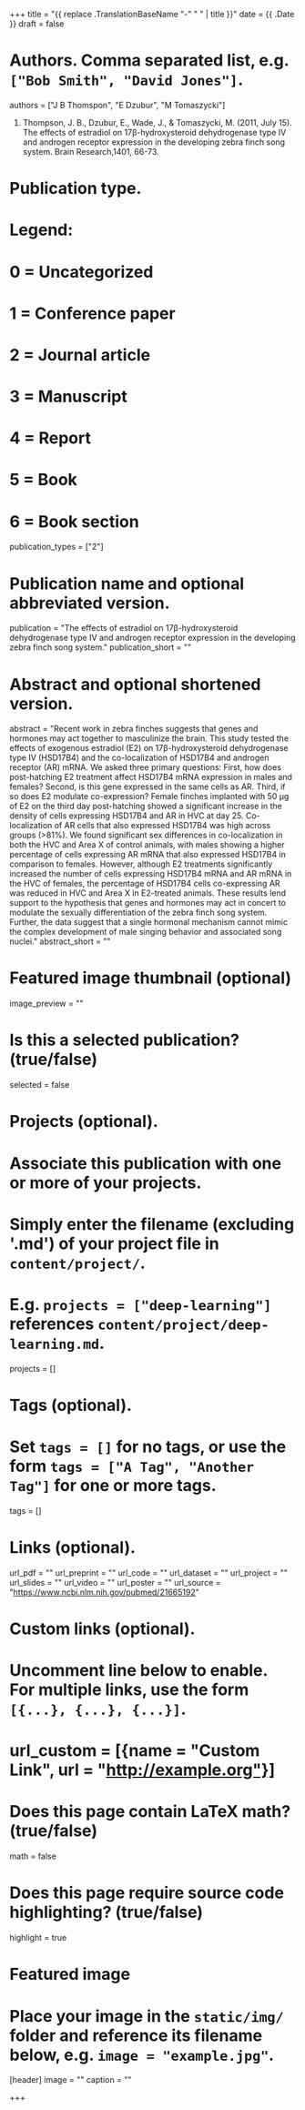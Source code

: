 +++
title = "{{ replace .TranslationBaseName "-" " " | title }}"
date = {{ .Date }}
draft = false

# Authors. Comma separated list, e.g. `["Bob Smith", "David Jones"]`.
authors = ["J B Thomspon", "E Dzubur", "M Tomaszycki"]
1.	Thompson, J. B., Dzubur, E., Wade, J., & Tomaszycki, M. (2011, July 15). The effects of estradiol on 17β-hydroxysteroid dehydrogenase type IV and androgen receptor expression in the developing zebra finch song system. Brain Research,1401, 66-73.
# Publication type.
# Legend:
# 0 = Uncategorized
# 1 = Conference paper
# 2 = Journal article
# 3 = Manuscript
# 4 = Report
# 5 = Book
# 6 = Book section
publication_types = ["2"]

# Publication name and optional abbreviated version.
publication = "The effects of estradiol on 17β-hydroxysteroid dehydrogenase type IV and androgen receptor expression in the developing zebra finch song system."
publication_short = ""

# Abstract and optional shortened version.
abstract = "Recent work in zebra finches suggests that genes and hormones may act together to masculinize the brain. This study tested the effects of exogenous estradiol (E2) on 17β-hydroxysteroid dehydrogenase type IV (HSD17B4) and the co-localization of HSD17B4 and androgen receptor (AR) mRNA. We asked three primary questions: First, how does post-hatching E2 treatment affect HSD17B4 mRNA expression in males and females? Second, is this gene expressed in the same cells as AR. Third, if so does E2 modulate co-expression? Female finches implanted with 50 μg of E2 on the third day post-hatching showed a significant increase in the density of cells expressing HSD17B4 and AR in HVC at day 25. Co-localization of AR cells that also expressed HSD17B4 was high across groups (>81%). We found significant sex differences in co-localization in both the HVC and Area X of control animals, with males showing a higher percentage of cells expressing AR mRNA that also expressed HSD17B4 in comparison to females. However, although E2 treatments significantly increased the number of cells expressing HSD17B4 mRNA and AR mRNA in the HVC of females, the percentage of HSD17B4 cells co-expressing AR was reduced in HVC and Area X in E2-treated animals. These results lend support to the hypothesis that genes and hormones may act in concert to modulate the sexually differentiation of the zebra finch song system. Further, the data suggest that a single hormonal mechanism cannot mimic the complex development of male singing behavior and associated song nuclei."
abstract_short = ""

# Featured image thumbnail (optional)
image_preview = ""

# Is this a selected publication? (true/false)
selected = false

# Projects (optional).
#   Associate this publication with one or more of your projects.
#   Simply enter the filename (excluding '.md') of your project file in `content/project/`.
#   E.g. `projects = ["deep-learning"]` references `content/project/deep-learning.md`.
projects = []

# Tags (optional).
#   Set `tags = []` for no tags, or use the form `tags = ["A Tag", "Another Tag"]` for one or more tags.
tags = []

# Links (optional).
url_pdf = ""
url_preprint = ""
url_code = ""
url_dataset = ""
url_project = ""
url_slides = ""
url_video = ""
url_poster = ""
url_source = "https://www.ncbi.nlm.nih.gov/pubmed/21665192"

# Custom links (optional).
#   Uncomment line below to enable. For multiple links, use the form `[{...}, {...}, {...}]`.
# url_custom = [{name = "Custom Link", url = "http://example.org"}]

# Does this page contain LaTeX math? (true/false)
math = false

# Does this page require source code highlighting? (true/false)
highlight = true

# Featured image
# Place your image in the `static/img/` folder and reference its filename below, e.g. `image = "example.jpg"`.
[header]
image = ""
caption = ""

+++
